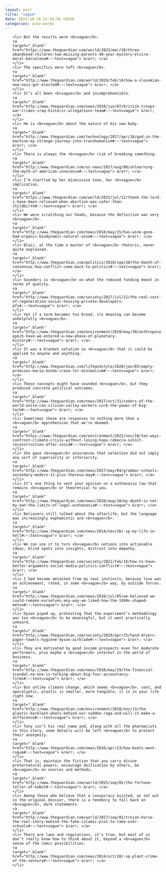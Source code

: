 ```yaml
---
layout: post
title: "vague"
date: 2023-10-10 12:34:56 +0530
categories: auto-words
---
```

<ol>

    <li> But the results were <b>vague</b>.
    <a 
    target="_blank" 
    href="https://www.theguardian.com/world/2023/mar/28/three-abandoned-children-two-missing-parents-40-year-mystery-elvira-moral-barcelona#:~:text=vague"> &rarr; </a>
    </li>
    <li> The specifics were left <b>vague</b>.
    <a 
    target="_blank" 
    href="http://www.theguardian.com/world/2019/feb/14/how-a-slovakian-neo-nazi-got-elected#:~:text=vague"> &rarr; </a>
    </li>
    <li> It’s all been <b>vague</b> and incomprehensible.
    <a 
    target="_blank" 
    href="http://www.theguardian.com/news/2018/jun/07/british-troops-war-crimes-iraq-historic-allegations-team#:~:text=vague"> &rarr; </a>
    </li>
    <li> He is <b>vague</b> about the nature of his new body.
    <a 
    target="_blank" 
    href="http://www.theguardian.com/technology/2017/apr/18/god-in-the-machine-my-strange-journey-into-transhumanism#:~:text=vague"> &rarr; </a>
    </li>
    <li> There is always the <b>vague</b> risk of breaking something.
    <a 
    target="_blank" 
    href="http://www.theguardian.com/us-news/2017/aug/08/unlearning-the-myth-of-american-innocence#:~:text=vague"> &rarr; </a>
    </li>
    <li> I’m startled by her dismissive tone, her <b>vague</b> implication.
    <a 
    target="_blank" 
    href="https://www.theguardian.com/world/2022/jul/12/thank-the-lord-i-have-been-relieved-when-abortion-was-safer-than-childbirth#:~:text=vague"> &rarr; </a>
    </li>
    <li> We were scratching our heads, because the definition was very <b>vague</b>.
    <a 
    target="_blank" 
    href="http://www.theguardian.com/news/2018/may/15/has-wine-gone-bad-organic-biodynamic-natural-wine#:~:text=vague"> &rarr; </a>
    </li>
    <li> Blair, at the time a master of <b>vague</b> rhetoric, never quite explained.
    <a 
    target="_blank" 
    href="http://www.theguardian.com/politics/2018/sep/20/the-death-of-consensus-how-conflict-came-back-to-politics#:~:text=vague"> &rarr; </a>
    </li>
    <li> Saunders is <b>vague</b> on what the reduced funding meant in terms of quality.
    <a 
    target="_blank" 
    href="http://www.theguardian.com/society/2017/jul/21/the-real-cost-of-regeneration-social-housing-private-developers-pfi#:~:text=vague"> &rarr; </a>
    </li>
    <li> Yet if a term becomes too broad, its meaning can become unhelpfully <b>vague</b>.
    <a 
    target="_blank" 
    href="http://www.theguardian.com/environment/2019/may/30/anthropocene-epoch-have-we-entered-a-new-phase-of-planetary-history#:~:text=vague"> &rarr; </a>
    </li>
    <li> It was a blanket solution so <b>vague</b> that it could be applied to anyone and anything.
    <a 
    target="_blank" 
    href="http://www.theguardian.com/lifeandstyle/2020/jan/03/empty-promises-marie-kondo-craze-for-minimalism#:~:text=vague"> &rarr; </a>
    </li>
    <li> These concepts might have sounded <b>vague</b>, but they produced concrete political outcomes.
    <a 
    target="_blank" 
    href="http://www.theguardian.com/news/2017/oct/31/coders-of-the-world-unite-can-silicon-valley-workers-curb-the-power-of-big-tech#:~:text=vague"> &rarr; </a>
    </li>
    <li> Sometimes these are responses to nothing more than a <b>vague</b> apprehension that we’re doomed.
    <a 
    target="_blank" 
    href="https://www.theguardian.com/environment/2021/nov/18/ten-ways-confront-climate-crisis-without-losing-hope-rebecca-solnit-reconstruction-after-covid#:~:text=vague"> &rarr; </a>
    </li>
    <li> She gave <b>vague</b> assurances that selection did not imply any sort of superiority or inferiority.
    <a 
    target="_blank" 
    href="http://www.theguardian.com/news/2017/may/04/grammar-schools-secondary-modern-11-plus-theresa-may#:~:text=vague"> &rarr; </a>
    </li>
    <li> It’s one thing to vent your opinion on a euthanasia law that remains <b>vague</b> or theoretical to you.
    <a 
    target="_blank" 
    href="http://www.theguardian.com/news/2018/aug/10/my-death-is-not-my-own-the-limits-of-legal-euthanasia#:~:text=vague"> &rarr; </a>
    </li>
    <li> Believers still talked about the afterlife, but the language was increasingly euphemistic and <b>vague</b>.
    <a 
    target="_blank" 
    href="http://www.theguardian.com/news/2014/nov/26/-sp-my-life-in-hell#:~:text=vague"> &rarr; </a>
    </li>
    <li> We can use it to turn <b>vague</b> notions into actionable ideas, blind spots into insights, distrust into empathy.
    <a 
    target="_blank" 
    href="http://www.theguardian.com/society/2021/feb/16/how-to-have-better-arguments-social-media-politics-conflict#:~:text=vague"> &rarr; </a>
    </li>
    <li> I had become detached from my real instincts, because love was an achievement, rated, in some <b>vague</b> way, by outside forces.
    <a 
    target="_blank" 
    href="http://www.theguardian.com/news/2018/jul/05/we-believed-we-could-remake-ourselves-any-way-we-liked-how-the-1990s-shaped-metoo#:~:text=vague"> &rarr; </a>
    </li>
    <li> Dyson piped up, protesting that the experiment’s methodology was too <b>vague</b> to be meaningful, but it went practically unheard.
    <a 
    target="_blank" 
    href="http://www.theguardian.com/society/2019/apr/25/hand-dryers-paper-towels-hygiene-dyson-airblade#:~:text=vague"> &rarr; </a>
    </li>
    <li> They are motivated by good income prospects even for moderate performers, plus maybe a <b>vague</b> interest in the world of business.
    <a 
    target="_blank" 
    href="http://www.theguardian.com/news/2018/may/29/the-financial-scandal-no-one-is-talking-about-big-four-accountancy-firms#:~:text=vague"> &rarr; </a>
    </li>
    <li> But unlike climate change, which seems <b>vague</b>, vast, and apocalyptic, plastic is smaller, more tangible, it is in your life right now.
    <a 
    target="_blank" 
    href="http://www.theguardian.com/environment/2018/nov/13/the-plastic-backlash-whats-behind-our-sudden-rage-and-will-it-make-a-difference#:~:text=vague"> &rarr; </a>
    </li>
    <li> Tony isn’t his real name and, along with all the pharmacists in this story, some details will be left <b>vague</b> to protect their anonymity.
    <a 
    target="_blank" 
    href="http://www.theguardian.com/news/2016/apr/13/how-boots-went-rogue#:~:text=vague"> &rarr; </a>
    </li>
    <li> That is, maintain the fiction that you carry divine preternatural powers, encourage deification by others, be <b>vague</b> on sources and methods.
    <a 
    target="_blank" 
    href="http://www.theguardian.com/world/2015/sep/01/the-fortune-teller-of-kabul#:~:text=vague"> &rarr; </a>
    </li>
    <li> Among those who believe that a conspiracy existed, as set out in the original dossier, there is a tendency to fall back on <b>vague</b>, dark statements.
    <a 
    target="_blank" 
    href="http://www.theguardian.com/world/2017/sep/01/trojan-horse-the-real-story-behind-the-fake-islamic-plot-to-take-over-schools#:~:text=vague"> &rarr; </a>
    </li>
    <li> There are laws and regulations, it’s true, but most of us don’t really know how to think about it, beyond a <b>vague</b> sense of the comic possibilities.
    <a 
    target="_blank" 
    href="http://www.theguardian.com/news/2014/oct/28/-sp-plant-crime-of-the-century#:~:text=vague"> &rarr; </a>
    </li>